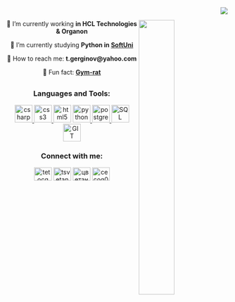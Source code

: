 <img align="right" src="https://komarev.com/ghpvc/?username=TsvetanG2"/>

<h2><meta name="google-site-verification" content="VTH_x9ruWuOVlL1WlUmgKizdwzqkjCZQCtYypiFl1P4" /></h2>

<img align = "right" width = "40%" src ="https://github-readme-stats.vercel.app/api?username=TsvetanG2&show_icons=true&theme=dark"/>


<p align="center" width = "50">
  🔰 I’m currently working <strong>in HCL Technologies & Organon</strong></p>
<p align="center" width = "50">
  🔰 I’m currently studying <strong>Python in <a href="https://softuni.bg/">SoftUni</strong></a></p>
<p align="center" width = "50">   
  🔰 How to reach me: <strong>t.gerginov@yahoo.com</strong></p>
<p align="center" width = "50">   
  🔰 Fun fact: <strong><a href="https://media.istockphoto.com/photos/rendering-of-a-cartoon-mouse-doing-a-workout-with-a-barbell-picture-id1130349933?k=20&m=1130349933&s=612x612&w=0&h=qAGWnLyTa6sEOxmt3XQCeUCcoF54bCzYoUsEne0nqSA=">Gym-rat</strong></a></p>


<h2></h2>
<h3 align="center" width="90">Languages and Tools:</h3>
<p align="center" width="90" ><a href="https://developer.android.com" target="_blank" rel="noreferrer"> <a href="https://www.w3schools.com/cs/" target="_blank" rel="noreferrer"> <img src="https://www.pinclipart.com/picdir/big/124-1248748_c-sharp-logo-png.png" alt="csharp" width="40" height="40"/> </a> <a href="https://www.w3schools.com/css/" target="_blank" rel="noreferrer"> <img src="https://cdn2.iconfinder.com/data/icons/programming-2/24/css-3-256.png" alt="css3" width="40" height="40"/> </a><a href="https://www.w3.org/html/" target="_blank" rel="noreferrer"> <img src="https://clipground.com/images/html-png-9.png" alt="html5" width="40" height="40"/></a> <a href="https://www.python.org" target="_blank" rel="noreferrer"> <img src="https://mananmohnot.github.io/img/about-logos/logo-python.png" alt="python" width="40" height="40"/> </a> <a href="https://www.w3schools.com/postgresql/index.php" target="_blank" rel="noreferrer"> <img src="https://www.9-dev.com/media/technologies/inverted/postgres-logo-160x160i.png" alt="postgresql" width="40" height="40"/> </a> <a href="https://www.w3schools.com/sql/" target="_blank" rel="noreferrer"> <img src="https://tapoueh.org/img/old/sql-logo.png" alt="SQL" width="40" height="40"/> </a>  <a href="https://www.w3schools.com/git/default.asp" target="_blank" rel="noreferrer"> <img src="https://cdn4.iconfinder.com/data/icons/free-social-media-icons-1/200/1469470492_Git-512.png" alt="GIT" width="40" height="40"/> </a> </p>

<h3 align="center" width="100">Connect with me:</h3>
<p align="center" width="100">
<a href="https://twitter.com/tetocg" target="blank"><img align="center" src="https://raw.githubusercontent.com/rahuldkjain/github-profile-readme-generator/master/src/images/icons/Social/twitter.svg" alt="tetocg" height="30" width="40" /></a>
<a href="https://www.linkedin.com/in/tsvetan-gerginov-532931220/" target="blank"><img align="center" src="https://raw.githubusercontent.com/rahuldkjain/github-profile-readme-generator/master/src/images/icons/Social/linked-in-alt.svg" alt="tsvetan (teto) gerginov" height="30" width="40" /></a>
<a href="https://fb.com/цветан гергинов" target="blank"><img align="center" src="https://raw.githubusercontent.com/rahuldkjain/github-profile-readme-generator/master/src/images/icons/Social/facebook.svg" alt="цветан гергинов" height="30" width="40" /></a>
<a href="https://instagram.com/cecog02" target="blank"><img align="center" src="https://raw.githubusercontent.com/rahuldkjain/github-profile-readme-generator/master/src/images/icons/Social/instagram.svg" alt="cecog02" height="30" width="40" /></a>
</p>



